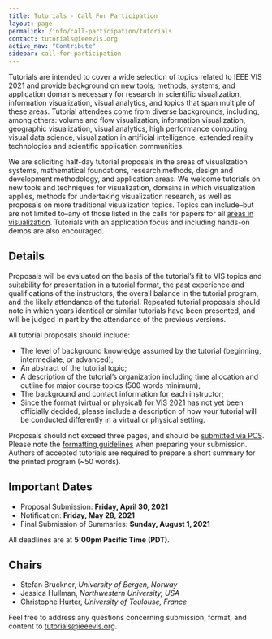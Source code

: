 ```yaml
---
title: Tutorials - Call For Participation
layout: page
permalink: /info/call-participation/tutorials
contact: tutorials@ieeevis.org
active_nav: "Contribute"
sidebar: call-for-participation
---
```


Tutorials are intended to cover a wide selection of topics related to IEEE VIS 2021 and provide background on new tools, methods, systems, and application domains necessary for research in scientific visualization, information visualization, visual analytics, and topics that span multiple of these areas. Tutorial attendees come from diverse backgrounds, including, among others: volume and flow visualization, information visualization, geographic visualization, visual analytics, high performance computing, visual data science, visualization in artificial intelligence, extended reality technologies and scientific application communities.

We are soliciting half-day tutorial proposals in the areas of visualization systems, mathematical foundations, research methods, design and development methodology, and application areas. We welcome tutorials on new tools and techniques for visualization, domains in which visualization applies, methods for undertaking visualization research, as well as proposals on more traditional visualization topics. Topics can include–but are not limited to–any of those listed in the calls for papers for all [areas in visualization](/year/2021/info/call-participation/call-for-participation). Tutorials with an application focus and including hands-on demos are also encouraged.

## Details

Proposals will be evaluated on the basis of the tutorial’s fit to VIS topics and suitability for presentation in a tutorial format, the past experience and qualifications of the instructors, the overall balance in the tutorial program, and the likely attendance of the tutorial. Repeated tutorial proposals should note in which years identical or similar tutorials have been presented, and will be judged in part by the attendance of the previous versions.

All tutorial proposals should include:

* The level of background knowledge assumed by the tutorial (beginning, intermediate, or advanced);
* An abstract of the tutorial topic;
* A description of the tutorial’s organization including time allocation and outline for major course topics (500 words minimum);
* The background and contact information for each instructor;
* Since the format (virtual or physical) for VIS 2021 has not yet been officially decided, please include a description of how your tutorial will be conducted differently in a virtual or physical setting.

Proposals should not exceed three pages, and should be [submitted via PCS](http://new.precisionconference.com/vgtc/). Please note the [formatting guidelines](http://junctionpublishing.org/vgtc/Tasks/camera.html) when preparing your submission. Authors of accepted tutorials are required to prepare a short summary for the printed program (~50 words).

## Important Dates
* Proposal Submission: **Friday, April 30, 2021**
* Notification: **Friday, May 28, 2021**
* Final Submission of Summaries: **Sunday, August 1, 2021**

All deadlines are at **5:00pm Pacific Time (PDT)**.

## Chairs

* Stefan Bruckner, *University of Bergen, Norway*
* Jessica Hullman, *Northwestern University, USA*
* Christophe Hurter, *University of Toulouse, France*

Feel free to address any questions concerning submission, format, and content to [tutorials@ieeevis.org](mailto:tutorials@ieeevis.org).

